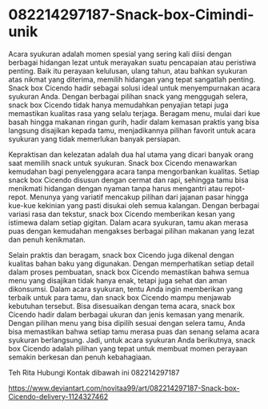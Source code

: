 # 082214297187-Snack-box-Cimindi-unik
Acara syukuran adalah momen spesial yang sering kali diisi dengan berbagai hidangan lezat untuk merayakan suatu pencapaian atau peristiwa penting. Baik itu perayaan kelulusan, ulang tahun, atau bahkan syukuran atas nikmat yang diterima, memilih hidangan yang tepat sangatlah penting. Snack box Cicendo hadir sebagai solusi ideal untuk menyempurnakan acara syukuran Anda. Dengan berbagai pilihan snack yang menggugah selera, snack box Cicendo tidak hanya memudahkan penyajian tetapi juga memastikan kualitas rasa yang selalu terjaga. Beragam menu, mulai dari kue basah hingga makanan ringan gurih, hadir dalam kemasan praktis yang bisa langsung disajikan kepada tamu, menjadikannya pilihan favorit untuk acara syukuran yang tidak memerlukan banyak persiapan.

Kepraktisan dan kelezatan adalah dua hal utama yang dicari banyak orang saat memilih snack untuk syukuran. Snack box Cicendo menawarkan kemudahan bagi penyelenggara acara tanpa mengorbankan kualitas. Setiap snack box Cicendo disusun dengan cermat dan rapi, sehingga tamu bisa menikmati hidangan dengan nyaman tanpa harus mengantri atau repot-repot. Menunya yang variatif mencakup pilihan dari jajanan pasar hingga kue-kue kekinian yang pasti disukai oleh semua kalangan. Dengan berbagai variasi rasa dan tekstur, snack box Cicendo memberikan kesan yang istimewa dalam setiap gigitan. Dalam acara syukuran, tamu akan merasa puas dengan kemudahan mengakses berbagai pilihan makanan yang lezat dan penuh kenikmatan.

Selain praktis dan beragam, snack box Cicendo juga dikenal dengan kualitas bahan baku yang digunakan. Dengan memperhatikan setiap detail dalam proses pembuatan, snack box Cicendo memastikan bahwa semua menu yang disajikan tidak hanya enak, tetapi juga sehat dan aman dikonsumsi. Dalam acara syukuran, tentu Anda ingin memberikan yang terbaik untuk para tamu, dan snack box Cicendo mampu menjawab kebutuhan tersebut. Bisa disesuaikan dengan tema acara, snack box Cicendo hadir dalam berbagai ukuran dan jenis kemasan yang menarik. Dengan pilihan menu yang bisa dipilih sesuai dengan selera tamu, Anda bisa memastikan bahwa setiap tamu merasa puas dan senang selama acara syukuran berlangsung. Jadi, untuk acara syukuran Anda berikutnya, snack box Cicendo adalah pilihan yang tepat untuk membuat momen perayaan semakin berkesan dan penuh kebahagiaan.

Teh Rita Hubungi Kontak dibawah ini 082214297187

https://www.deviantart.com/novitaa99/art/082214297187-Snack-box-Cicendo-delivery-1124327462
